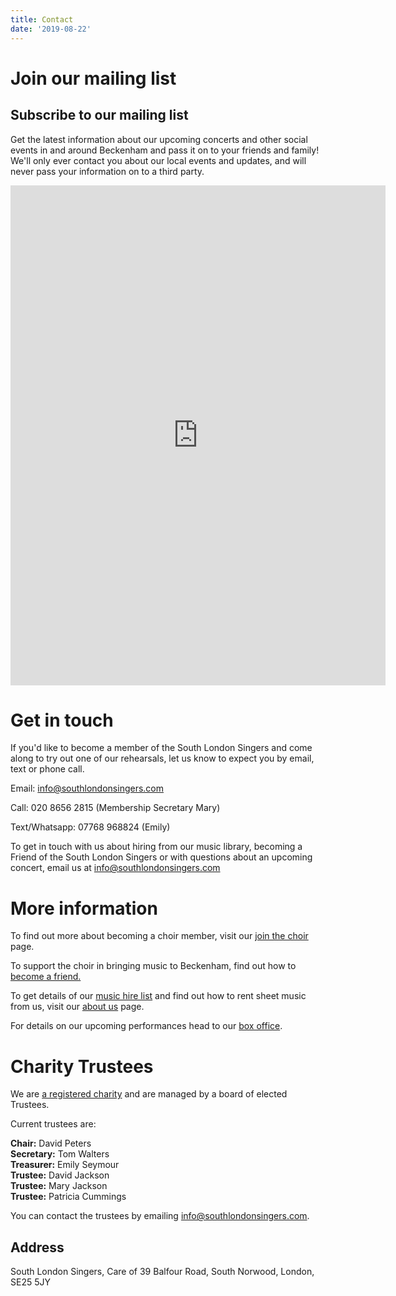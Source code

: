 ```yaml
---
title: Contact
date: '2019-08-22'
---
```


# Join our mailing list

## Subscribe to our mailing list

Get the latest information about our upcoming concerts and other social events in and around Beckenham and pass it on to your friends and family! We'll only ever contact you about our local events and updates, and will never pass your information on to a third party.

<iframe style="border: 0;" src="https://southlondonsingers.github.io/forms/mailchimp" width="600" height="800">
</iframe>

# Get in touch

If you'd like to become a member of the South London Singers and come along to try out one of our rehearsals, let us know to expect you by email, text or phone call.

Email: <info@southlondonsingers.com>

Call: 020 8656 2815 (Membership Secretary Mary)

Text/Whatsapp: 07768 968824 (Emily)

To get in touch with us about hiring from our music library, becoming a Friend of the South London Singers or with questions about an upcoming concert, email us at <info@southlondonsingers.com>

# More information

To find out more about becoming a choir member, visit our [join the choir](join-us) page.

To support the choir in bringing music to Beckenham, find out how to [become a friend.](friends)

To get details of our [music hire list](documents/hirelist.pdf) and find out how to rent sheet music from us, visit our [about us](about) page.

For details on our upcoming performances head to our [box office](box-office).

# Charity Trustees

We are [a registered charity](https://register-of-charities.charitycommission.gov.uk/charity-search/-/charity-details/800934/charity-overview) and are managed by a board of elected Trustees.

Current trustees are:

**Chair:** David Peters<br>
**Secretary:** Tom Walters<br>
**Treasurer:** Emily Seymour<br>
**Trustee:** David Jackson<br>
**Trustee:** Mary Jackson<br>
**Trustee:** Patricia Cummings

You can contact the trustees by emailing <info@southlondonsingers.com>.

## Address

South London Singers, Care of 39 Balfour Road, South Norwood, London, SE25 5JY
